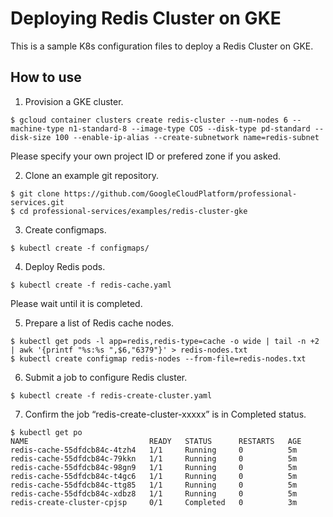 # Deploying Redis Cluster on GKE

This is a sample K8s configuration files to deploy a Redis Cluster on GKE.

## How to use

1. Provision a GKE cluster.

```
$ gcloud container clusters create redis-cluster --num-nodes 6 --machine-type n1-standard-8 --image-type COS --disk-type pd-standard --disk-size 100 --enable-ip-alias --create-subnetwork name=redis-subnet
```

Please specify your own project ID or prefered zone if you asked.

2. Clone an example git repository.
```
$ git clone https://github.com/GoogleCloudPlatform/professional-services.git
$ cd professional-services/examples/redis-cluster-gke
```

3. Create configmaps.
```
$ kubectl create -f configmaps/
```

4. Deploy Redis pods.
```
$ kubectl create -f redis-cache.yaml
```

Please wait until it is completed.

5. Prepare a list of Redis cache nodes.
```
$ kubectl get pods -l app=redis,redis-type=cache -o wide | tail -n +2 | awk '{printf "%s:%s ",$6,"6379"}' > redis-nodes.txt
$ kubectl create configmap redis-nodes --from-file=redis-nodes.txt
```

6. Submit a job to configure Redis cluster.
```
$ kubectl create -f redis-create-cluster.yaml
```

7. Confirm the job “redis-create-cluster-xxxxx” is in Completed status.
```
$ kubectl get po
NAME                           READY   STATUS      RESTARTS   AGE
redis-cache-55dfdcb84c-4tzh4   1/1     Running     0          5m
redis-cache-55dfdcb84c-79kkn   1/1     Running     0          5m
redis-cache-55dfdcb84c-98gn9   1/1     Running     0          5m
redis-cache-55dfdcb84c-t4gc6   1/1     Running     0          5m
redis-cache-55dfdcb84c-ttg85   1/1     Running     0          5m
redis-cache-55dfdcb84c-xdbz8   1/1     Running     0          5m
redis-create-cluster-cpjsp     0/1     Completed   0          3m
```
